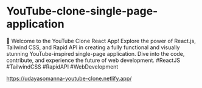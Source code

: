 # YouTube-clone-single-page-application
🚀 Welcome to the YouTube Clone React App! Explore the power of React.js, Tailwind CSS, and Rapid API in creating a fully functional and visually stunning YouTube-inspired single-page application. Dive into the code, contribute, and experience the future of web development.  #ReactJS #TailwindCSS #RapidAPI #WebDevelopment

https://udayasomanna-youtube-clone.netlify.app/
